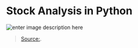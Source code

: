 Stock Analysis in Python
===
![enter image description here](https://miro.medium.com/max/5000/1*MAgqFZnhWemDyzXLXEUUTw.jpeg)









> [Source:](https://towardsdatascience.com/stock-analysis-in-python-a0054e2c1a4c).
<!--stackedit_data:
eyJoaXN0b3J5IjpbLTEwNTcyNTQ3NjNdfQ==
-->
